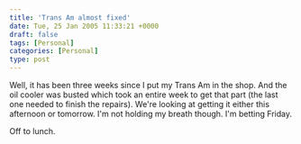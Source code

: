 ```yaml
---
title: 'Trans Am almost fixed'
date: Tue, 25 Jan 2005 11:33:21 +0000
draft: false
tags: [Personal]
categories: [Personal]
type: post
---
```


Well, it has been three weeks since I put my Trans Am in the shop. And the oil cooler was busted which took an entire week to get that part (the last one needed to finish the repairs). We're looking at getting it either this afternoon or tomorrow. I'm not holding my breath though. I'm betting Friday.

Off to lunch.
